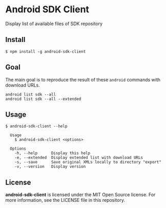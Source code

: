 # Android SDK Client

Display list of available files of SDK repository


## Install

```
$ npm install -g android-sdk-client
```

## Goal

The main goal is to reproduce the result of these `android` commands with download URLs.

```
android list sdk --all
android list sdk --all --extended
```

## Usage

```
$ android-sdk-client --help

  Usage
    $ android-sdk-client <options>

  Options
    -h, --help      Display this help
    -e, --extended  Display extended list with download URLs
    -s, --save      Save original XMLs locally to directory "export"
    -v, --version   Display version

```

## License

**android-sdk-client** is licensed under the MIT Open Source license. For more information, see the LICENSE file in this repository.

